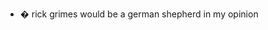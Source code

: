 - � rick grimes would be a german shepherd in my opinion


<!---
furryrickgrimes/furryrickgrimes is a ✨ special ✨ repository because its `README.md` (this file) appears on your GitHub profile.
You can click the Preview link to take a look at your changes.
--->
